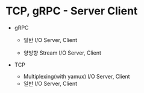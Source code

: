 # TCP, gRPC - Server Client

- gRPC 

  - 일반 I/O Server, Client

  - 양방향 Stream I/O Server, Client

    

- TCP

  - Multiplexing(with yamux) I/O Server, Client
  - 일반 I/O Server, Client